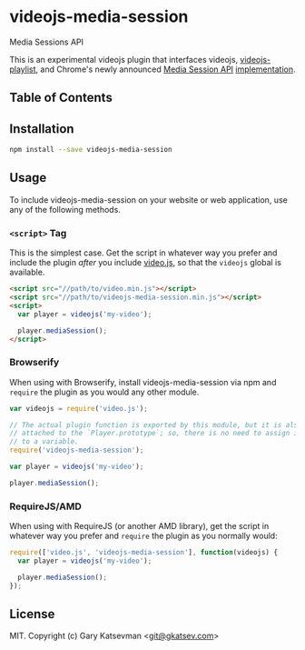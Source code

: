 # videojs-media-session

Media Sessions API

This is an experimental videojs plugin that interfaces videojs, [videojs-playlist][], and Chrome's newly announced [Media Session API] [implementation][].

## Table of Contents

<!-- START doctoc -->
<!-- END doctoc -->
## Installation

```sh
npm install --save videojs-media-session
```

## Usage

To include videojs-media-session on your website or web application, use any of the following methods.

### `<script>` Tag

This is the simplest case. Get the script in whatever way you prefer and include the plugin _after_ you include [video.js][videojs], so that the `videojs` global is available.

```html
<script src="//path/to/video.min.js"></script>
<script src="//path/to/videojs-media-session.min.js"></script>
<script>
  var player = videojs('my-video');

  player.mediaSession();
</script>
```

### Browserify

When using with Browserify, install videojs-media-session via npm and `require` the plugin as you would any other module.

```js
var videojs = require('video.js');

// The actual plugin function is exported by this module, but it is also
// attached to the `Player.prototype`; so, there is no need to assign it
// to a variable.
require('videojs-media-session');

var player = videojs('my-video');

player.mediaSession();
```

### RequireJS/AMD

When using with RequireJS (or another AMD library), get the script in whatever way you prefer and `require` the plugin as you normally would:

```js
require(['video.js', 'videojs-media-session'], function(videojs) {
  var player = videojs('my-video');

  player.mediaSession();
});
```

## License

MIT. Copyright (c) Gary Katsevman &lt;git@gkatsev.com&gt;


[videojs]: http://videojs.com/
[videojs-playlist]: https://github.com/brightcove/videojs-playlist
[Media Session API]: https://wicg.github.io/mediasession/
[implementation]: https://developers.google.com/web/updates/2017/02/media-session
